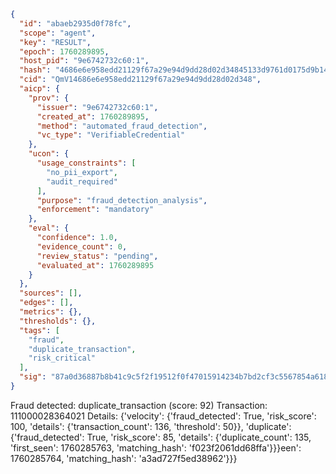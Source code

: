 ```json
{
  "id": "abaeb2935d0f78fc",
  "scope": "agent",
  "key": "RESULT",
  "epoch": 1760289895,
  "host_pid": "9e6742732c60:1",
  "hash": "4686e6e958edd21129f67a29e94d9dd28d02d34845133d9761d0175d9b14b7ea",
  "cid": "QmV14686e6e958edd21129f67a29e94d9dd28d02d348",
  "aicp": {
    "prov": {
      "issuer": "9e6742732c60:1",
      "created_at": 1760289895,
      "method": "automated_fraud_detection",
      "vc_type": "VerifiableCredential"
    },
    "ucon": {
      "usage_constraints": [
        "no_pii_export",
        "audit_required"
      ],
      "purpose": "fraud_detection_analysis",
      "enforcement": "mandatory"
    },
    "eval": {
      "confidence": 1.0,
      "evidence_count": 0,
      "review_status": "pending",
      "evaluated_at": 1760289895
    }
  },
  "sources": [],
  "edges": [],
  "metrics": {},
  "thresholds": {},
  "tags": [
    "fraud",
    "duplicate_transaction",
    "risk_critical"
  ],
  "sig": "87a0d36887b8b41c9c5f2f19512f0f47015914234b7bd2cf3c5567854a618168"
}
```

Fraud detected: duplicate_transaction (score: 92)
Transaction: 111000028364021
Details: {'velocity': {'fraud_detected': True, 'risk_score': 100, 'details': {'transaction_count': 136, 'threshold': 50}}, 'duplicate': {'fraud_detected': True, 'risk_score': 85, 'details': {'duplicate_count': 135, 'first_seen': 1760285763, 'matching_hash': 'f023f2061dd68ffa'}}}een': 1760285764, 'matching_hash': 'a3ad727f5ed38962'}}}